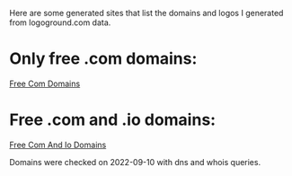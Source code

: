 Here are some generated sites that list the domains and logos I generated from logoground.com data.

# Only free .com domains:
[Free Com Domains](https://logodomains.steve.pm/com/1.html)

# Free .com and .io domains:
[Free Com And Io Domains](https://logodomains.steve.pm/all/1.html)


Domains were checked on 2022-09-10 with dns and whois queries.
